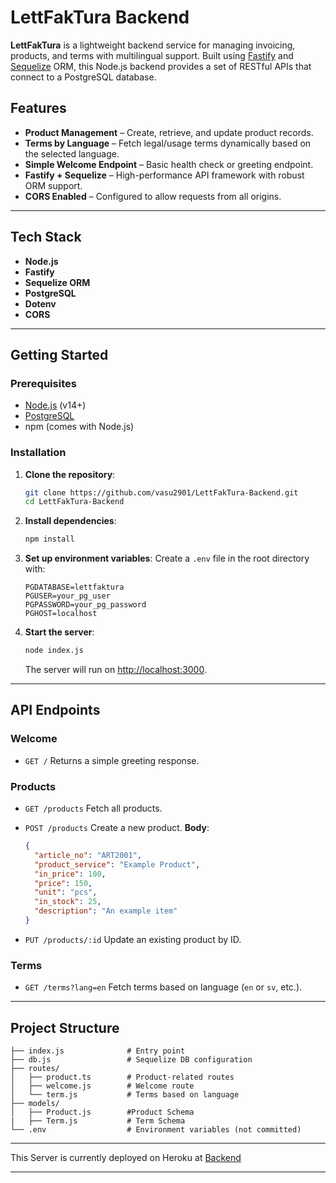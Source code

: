 

# LettFakTura Backend

**LettFakTura** is a lightweight backend service for managing invoicing, products, and terms with multilingual support. Built using [Fastify](https://www.fastify.io/) and [Sequelize](https://sequelize.org/) ORM, this Node.js backend provides a set of RESTful APIs that connect to a PostgreSQL database.

## Features

* **Product Management** – Create, retrieve, and update product records.
* **Terms by Language** – Fetch legal/usage terms dynamically based on the selected language.
* **Simple Welcome Endpoint** – Basic health check or greeting endpoint.
* **Fastify + Sequelize** – High-performance API framework with robust ORM support.
* **CORS Enabled** – Configured to allow requests from all origins.

---

## Tech Stack

* **Node.js**
* **Fastify**
* **Sequelize ORM**
* **PostgreSQL**
* **Dotenv**
* **CORS**

---

## Getting Started

### Prerequisites

* [Node.js](https://nodejs.org/) (v14+)
* [PostgreSQL](https://www.postgresql.org/)
* npm (comes with Node.js)

### Installation

1. **Clone the repository**:

   ```bash
   git clone https://github.com/vasu2901/LettFakTura-Backend.git
   cd LettFakTura-Backend
   ```

2. **Install dependencies**:

   ```bash
   npm install
   ```

3. **Set up environment variables**:
   Create a `.env` file in the root directory with:

   ```env
   PGDATABASE=lettfaktura
   PGUSER=your_pg_user
   PGPASSWORD=your_pg_password
   PGHOST=localhost
   ```

4. **Start the server**:

   ```bash
   node index.js
   ```

   The server will run on [http://localhost:3000](http://localhost:3000).

---

## API Endpoints

### Welcome

* `GET /`
  Returns a simple greeting response.

### Products

* `GET /products`
  Fetch all products.

* `POST /products`
  Create a new product.
  **Body**:

  ```json
  {
    "article_no": "ART2001",
    "product_service": "Example Product",
    "in_price": 100,
    "price": 150,
    "unit": "pcs",
    "in_stock": 25,
    "description": "An example item"
  }
  ```

* `PUT /products/:id`
  Update an existing product by ID.

### Terms

* `GET /terms?lang=en`
  Fetch terms based on language (`en` or `sv`, etc.).

---

## Project Structure

```
├── index.js              # Entry point
├── db.js                 # Sequelize DB configuration
├── routes/
│   ├── product.ts        # Product-related routes
│   ├── welcome.js        # Welcome route
│   └── term.js           # Terms based on language
├── models/
│   ├── Product.js        #Product Schema
|   ├── Term.js           # Term Schema
└── .env                  # Environment variables (not committed)
```

---

This Server is currently deployed on Heroku at [Backend](https://lettfaktura-backend-8u3e.onrender.com)


---

